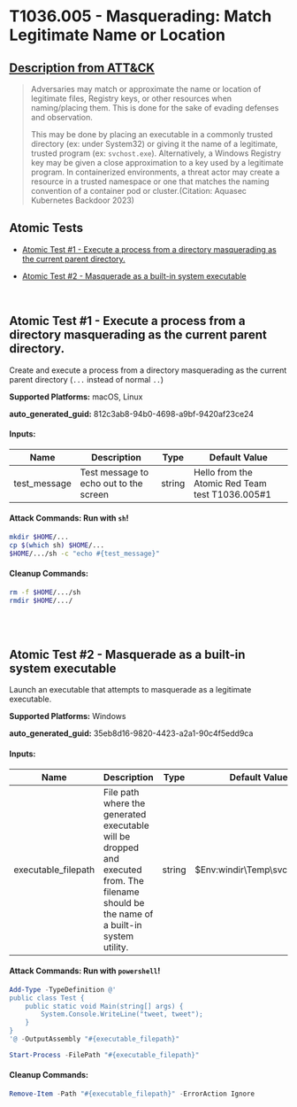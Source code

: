 # T1036.005 - Masquerading: Match Legitimate Name or Location
## [Description from ATT&CK](https://attack.mitre.org/techniques/T1036/005)
<blockquote>

Adversaries may match or approximate the name or location of legitimate files, Registry keys, or other resources when naming/placing them. This is done for the sake of evading defenses and observation. 

This may be done by placing an executable in a commonly trusted directory (ex: under System32) or giving it the name of a legitimate, trusted program (ex: `svchost.exe`). Alternatively, a Windows Registry key may be given a close approximation to a key used by a legitimate program. In containerized environments, a threat actor may create a resource in a trusted namespace or one that matches the naming convention of a container pod or cluster.(Citation: Aquasec Kubernetes Backdoor 2023)

</blockquote>

## Atomic Tests

- [Atomic Test #1 - Execute a process from a directory masquerading as the current parent directory.](#atomic-test-1---execute-a-process-from-a-directory-masquerading-as-the-current-parent-directory)

- [Atomic Test #2 - Masquerade as a built-in system executable](#atomic-test-2---masquerade-as-a-built-in-system-executable)


<br/>

## Atomic Test #1 - Execute a process from a directory masquerading as the current parent directory.
Create and execute a process from a directory masquerading as the current parent directory (`...` instead of normal `..`)

**Supported Platforms:** macOS, Linux


**auto_generated_guid:** 812c3ab8-94b0-4698-a9bf-9420af23ce24





#### Inputs:
| Name | Description | Type | Default Value |
|------|-------------|------|---------------|
| test_message | Test message to echo out to the screen | string | Hello from the Atomic Red Team test T1036.005#1|


#### Attack Commands: Run with `sh`! 


```sh
mkdir $HOME/...
cp $(which sh) $HOME/...
$HOME/.../sh -c "echo #{test_message}"
```

#### Cleanup Commands:
```sh
rm -f $HOME/.../sh
rmdir $HOME/.../
```





<br/>
<br/>

## Atomic Test #2 - Masquerade as a built-in system executable
Launch an executable that attempts to masquerade as a legitimate executable.

**Supported Platforms:** Windows


**auto_generated_guid:** 35eb8d16-9820-4423-a2a1-90c4f5edd9ca





#### Inputs:
| Name | Description | Type | Default Value |
|------|-------------|------|---------------|
| executable_filepath | File path where the generated executable will be dropped and executed from. The filename should be the name of a built-in system utility. | string | $Env:windir&#92;Temp&#92;svchost.exe|


#### Attack Commands: Run with `powershell`! 


```powershell
Add-Type -TypeDefinition @'
public class Test {
    public static void Main(string[] args) {
        System.Console.WriteLine("tweet, tweet");
    }
}
'@ -OutputAssembly "#{executable_filepath}"

Start-Process -FilePath "#{executable_filepath}"
```

#### Cleanup Commands:
```powershell
Remove-Item -Path "#{executable_filepath}" -ErrorAction Ignore
```





<br/>
